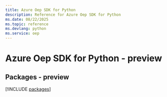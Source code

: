 ```yaml
---
title: Azure Oep SDK for Python
description: Reference for Azure Oep SDK for Python
ms.date: 08/22/2025
ms.topic: reference
ms.devlang: python
ms.service: oep
---
```

# Azure Oep SDK for Python - preview
## Packages - preview
[!INCLUDE [packages](oep-index.md)]